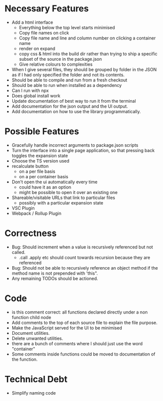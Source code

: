 # Necessary Features

* Add a html interface
    * Everything below the top level starts minimised
    * Copy file names on click
    * Copy file name and line and column number on clicking a container name
    * render on expand
    * copy css & html into the build dir rather than trying to ship a specific subset of the source in the package.json
    * Give relative colours to complexities
* When I give several files, they should be grouped by folder in the JSON as if I had only specified the folder and not its contents.
* Should be able to compile and run from a fresh checkout
* Should be able to run when installed as a dependency
* Can I run with npx
* Does global install work
* Update documentation of best way to run it from the terminal
* Add documentation for the json output and the UI output.
* Add documentation on how to use the library programmatically.

# Possible Features

* Gracefully handle incorrect arguments to package.json scripts
* Turn the interface into a single page application, so that pressing back toggles the expansion state
* Choose the TS version used
* recalculate button
    * on a per file basis
    * on a per container basis
* Don't open the ui automatically every time
    * could have it as an option
    * might be possible to open it over an existing one
* Shareable/visitable URLs that link to particular files
    * possibly with a particular expansion state
* VSC Plugin
* Webpack / Rollup Plugin

# Correctness

* Bug: Should increment when a value is recursively referenced but not called.
    * .call .apply etc should count towards recursion because they are referenced
* Bug: Should not be able to recursively reference an object method if the method name is not prepended with 'this".
* Any remaining TODOs should be actioned.

# Code

* is this comment correct: all functions declared directly under a non function child node
* Add comments to the top of each source file to explain the file purpose.
* Make the JavaScript served for the UI to be minimised
* Document utilities.
* Delete unwanted utilities.
* there are a bunch of comments where I should just use the word "container"
* Some comments inside functions could be moved to documentation of the function.

# Technical Debt

* Simplify naming code
